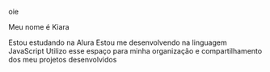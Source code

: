oie

Meu nome é Kiara

Estou estudando na Alura
Estou me desenvolvendo na linguagem JavaScript
Utilizo esse espaço para minha organização e compartilhamento dos meu projetos desenvolvidos
